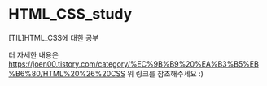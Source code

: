 # HTML_CSS_study
[TIL]HTML_CSS에 대한 공부


더 자세한 내용은
https://joen00.tistory.com/category/%EC%9B%B9%20%EA%B3%B5%EB%B6%80/HTML%20%26%20CSS
위 링크를 참조해주세요 :)
